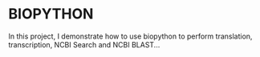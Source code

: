 # BIOPYTHON

In this project, I demonstrate how to use biopython to perform translation, transcription, NCBI Search and NCBI BLAST...
